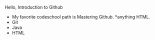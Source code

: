 Hello, Introduction to Github
* My favorite codeschool path is Mastering Github.
*anything HTML.
* Git
* Java
* HTML											
